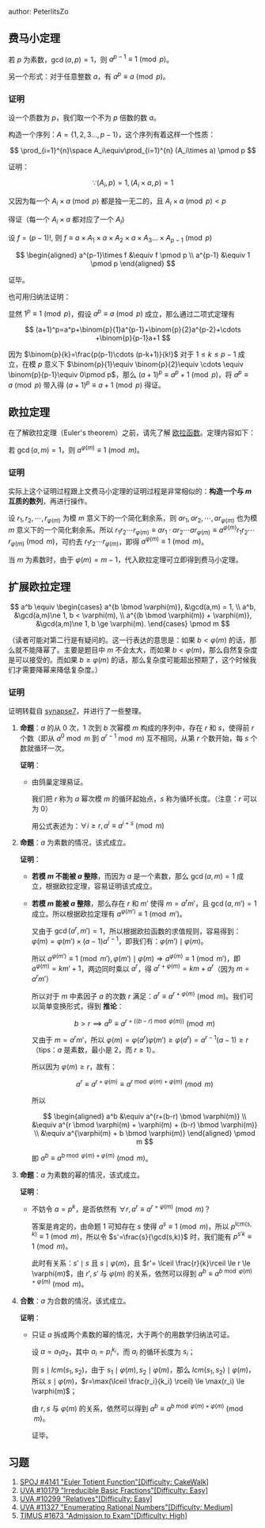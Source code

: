 author: PeterlitsZo

## 费马小定理

若 $p$ 为素数，$\gcd(a, p) = 1$，则 $a^{p - 1} \equiv 1 \pmod{p}$。

另一个形式：对于任意整数 $a$，有 $a^p \equiv a \pmod{p}$。

### 证明

设一个质数为 $p$，我们取一个不为 $p$ 倍数的数 $a$。

构造一个序列：$A=\{1,2,3\dots,p-1\}$，这个序列有着这样一个性质：

$$
\prod_{i=1}^{n}\space A_i\equiv\prod_{i=1}^{n} (A_i\times a) \pmod p
$$

证明：

$$
\because (A_i,p)=1,(A_i\times a,p)=1
$$

又因为每一个 $A_i\times a \pmod p$ 都是独一无二的，且 $A_i\times a \pmod p < p$

得证（每一个 $A_i\times a$ 都对应了一个 $A_i$)

设 $f=(p-1)!$, 则 $f\equiv a\times A_1\times a\times A_2\times a \times A_3 \dots \times  A_{p-1} \pmod p$

$$
\begin{aligned}
a^{p-1}\times f &\equiv f \pmod p \\
a^{p-1} &\equiv 1 \pmod p
\end{aligned}
$$

证毕。

也可用归纳法证明：

显然 $1^p\equiv 1\pmod p$，假设 $a^p\equiv a\pmod p$ 成立，那么通过二项式定理有

$$
(a+1)^p=a^p+\binom{p}{1}a^{p-1}+\binom{p}{2}a^{p-2}+\cdots +\binom{p}{p-1}a+1
$$

因为 $\binom{p}{k}=\frac{p(p-1)\cdots (p-k+1)}{k!}$ 对于 $1\leq k\leq p-1$ 成立，在模 $p$ 意义下 $\binom{p}{1}\equiv \binom{p}{2}\equiv \cdots \equiv \binom{p}{p-1}\equiv 0\pmod p$，那么 $(a+1)^p \equiv a^p +1\pmod p$，将 $a^p\equiv a\pmod p$ 带入得 $(a+1)^p\equiv a+1\pmod p$ 得证。

## 欧拉定理

在了解欧拉定理（Euler's theorem）之前，请先了解 [欧拉函数](./euler.md)。定理内容如下：

若 $\gcd(a, m) = 1$，则 $a^{\varphi(m)} \equiv 1 \pmod{m}$。

### 证明

实际上这个证明过程跟上文费马小定理的证明过程是非常相似的：**构造一个与 $m$ 互质的数列**，再进行操作。

设 $r_1, r_2, \cdots, r_{\varphi(m)}$ 为模 $m$ 意义下的一个简化剩余系，则 $ar_1, ar_2, \cdots, ar_{\varphi(m)}$ 也为模 $m$ 意义下的一个简化剩余系。所以 $r_1r_2 \cdots r_{\varphi(m)} \equiv ar_1 \cdot ar_2 \cdots ar_{\varphi(m)} \equiv a^{\varphi(m)}r_1r_2 \cdots r_{\varphi(m)} \pmod{m}$，可约去 $r_1r_2 \cdots r_{\varphi(m)}$，即得 $a^{\varphi(m)} \equiv 1 \pmod{m}$。

当 $m$ 为素数时，由于 $\varphi(m) = m - 1$，代入欧拉定理可立即得到费马小定理。

## 扩展欧拉定理

$$
a^b \equiv \begin{cases}
  a^{b \bmod \varphi(m)},                &\gcd(a,m) =  1,                   \\
  a^b,                                   &\gcd(a,m)\ne 1, b <   \varphi(m), \\
  a^{(b \bmod \varphi(m)) + \varphi(m)}, &\gcd(a,m)\ne 1, b \ge \varphi(m).
\end{cases} \pmod m
$$

（读者可能对第二行是有疑问的。这一行表达的意思是：如果 $b < \varphi(m)$ 的话，那么就不能降幂了。主要是题目中 $m$ 不会太大，而如果 $b < \varphi(m)$，那么自然复杂度是可以接受的。而如果 $b \ge \varphi(m)$ 的话，那么复杂度可能超出预期了，这个时候我们才需要降幂来降低复杂度。）

### 证明

证明转载自 [synapse7](http://blog.csdn.net/synapse7/article/details/19610361)，并进行了一些整理。

1.  **命题**：$a$ 的从 $0$ 次，$1$ 次到 $b$ 次幂模 $m$ 构成的序列中，存在 $r$ 和 $s$，使得前 $r$ 个数（即从 $a^0 \bmod m$ 到 $a^{r-1} \bmod m$) 互不相同，从第 $r$ 个数开始，每 $s$ 个数就循环一次。

    **证明**：

    -   由鸽巢定理易证。

        我们把 $r$ 称为 $a$ 幂次模 $m$ 的循环起始点，$s$ 称为循环长度。（注意：$r$ 可以为 $0$）

        用公式表述为：$\forall i \ge r, a^i \equiv a^{i+s} \pmod{m}$

2.  **命题**：$a$ 为素数的情况，该式成立。

    **证明**：

    - **若模 $m$ 不能被 $a$ 整除**，而因为 $a$ 是一个素数，那么 $\gcd(a, m) = 1$ 成立，根据欧拉定理，容易证明该式成立。

    -   **若模 $m$ 能被 $a$ 整除**，那么存在 $r$ 和 $m'$ 使得 $m = a^r m'$，且 $\gcd(a, m')=1$ 成立。所以根据欧拉定理有 $a^{\varphi(m')} \equiv 1 \pmod{m'}$。

        又由于 $\gcd(a^r, m')=1$，所以根据欧拉函数的求值规则，容易得到：$\varphi(m) = \varphi(m') \times (a-1)a^{r-1}$，即我们有：$\varphi(m') \mid \varphi(m)$。

        所以 $a^{\varphi(m')} \equiv 1 \pmod {m'}, \varphi(m') \mid \varphi(m) \Rightarrow a^{\varphi(m)} \equiv 1 \pmod {m'}$，即 $a^{\varphi(m)}=km'+1$，两边同时乘以 $a^r$，得 $a^{r+\varphi(m)} = km + a^r$（因为 $m = a^r m'$）

        所以对于 $m$ 中素因子 $a$ 的次数 $r$ 满足：$a^r \equiv a^{r+\varphi(m)} \pmod m$。我们可以简单变换形式，得到 **推论**：

        $$
        b > r \implies a^b \equiv a^{r + ((b-r) \bmod \varphi(m))} \pmod {m}
        $$

        又由于 $m = a^r m'$，所以 $\varphi(m) = \varphi(a^r) \varphi(m') \ge \varphi(a^r)=a^{r-1}(a-1) \ge r$（tips：$a$ 是素数，最小是 $2$，而 $r \ge 1$）。

        所以因为 $\varphi(m) \ge r$，故有：

        $$
        a^r \equiv a^{r+\varphi(m)} \equiv a^{r \bmod \varphi(m)+\varphi(m)} \pmod m
        $$

        所以

        $$
        \begin{aligned}
            a^b &\equiv a^{r+(b-r) \bmod \varphi(m)} \\
                &\equiv a^{r \bmod \varphi(m) + \varphi(m) + (b-r) \bmod \varphi(m)} \\
                &\equiv a^{\varphi(m) + b \bmod \varphi(m)}
        \end{aligned} \pmod m
        $$

        即 $a^b\equiv a^{b \bmod \varphi(m)+\varphi(m)}\pmod m$。

3.  **命题**：$a$ 为素数的幂的情况，该式成立。

    **证明**：

    -   不妨令 $a = p^k$，是否依然有 $\forall r, a^{r} \equiv a^{r+\varphi(m)} \pmod m$？

        答案是肯定的，由命题 1 可知存在 $s$ 使得 $a^s\equiv 1 \pmod m$，所以 $p^{\mathrm{lcm}(s,k)} \equiv 1 \pmod {m}$，所以令 $s'=\frac{s}{\gcd(s,k)}$ 时，我们能有 $p^{s'k} \equiv 1 \pmod {m}$。

        此时有关系：$s' \mid s$ 且 $s \mid \varphi(m)$，且 $r'= \lceil \frac{r}{k}\rceil \le r \le \varphi(m)$，由 $r',s'$ 与 $\varphi(m)$ 的关系，依然可以得到 $a^b\equiv a^{b \bmod \varphi(m)+\varphi(m)}\pmod m$。

4.  **合数**：$a$ 为合数的情况，该式成立。

    **证明**：

    -   只证 $a$ 拆成两个素数的幂的情况，大于两个的用数学归纳法可证。

        设 $a=a_1a_2$，其中 $a_i=p_i^{k_i}$，而 $a_i$ 的循环长度为 $s_i$；

        则 $s \mid lcm(s_1,s_2)$，由于 $s_1 \mid \varphi(m),s_2 \mid \varphi(m)$，那么 $lcm(s_1,s_2) \mid \varphi(m)$，所以 $s \mid \varphi(m)$，$r=\max(\lceil \frac{r_i}{k_i} \rceil) \le \max(r_i) \le \varphi(m)$；

        由 $r,s$ 与 $\varphi(m)$ 的关系，依然可以得到 $a^b \equiv a^{b \bmod \varphi(m)+\varphi(m)}\pmod m$。

        证毕。

## 习题

1. [SPOJ #4141 "Euler Totient Function"\[Difficulty: CakeWalk\]](http://www.spoj.com/problems/ETF/)
2. [UVA #10179 "Irreducible Basic Fractions"\[Difficulty: Easy\]](http://uva.onlinejudge.org/index.php?option=onlinejudge&page=show_problem&problem=1120)
3. [UVA #10299 "Relatives"\[Difficulty: Easy\]](http://uva.onlinejudge.org/index.php?option=onlinejudge&page=show_problem&problem=1240)
4. [UVA #11327 "Enumerating Rational Numbers"\[Difficulty: Medium\]](http://uva.onlinejudge.org/index.php?option=com_onlinejudge&Itemid=8&page=show_problem&problem=2302)
5. [TIMUS #1673 "Admission to Exam"\[Difficulty: High\]](http://acm.timus.ru/problem.aspx?space=1&num=1673)
